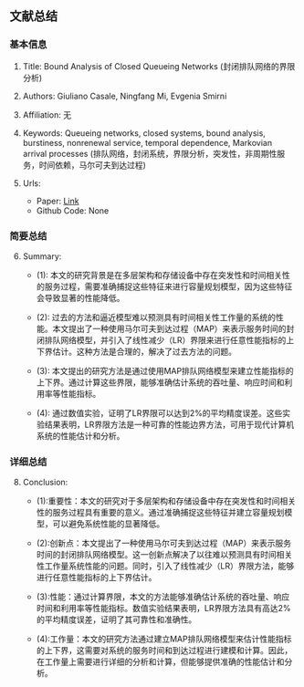 ## 文献总结




### 基本信息
1. Title: Bound Analysis of Closed Queueing Networks 
   (封闭排队网络的界限分析)

2. Authors: Giuliano Casale, Ningfang Mi, Evgenia Smirni

3. Affiliation: 无

4. Keywords: Queueing networks, closed systems, bound analysis, burstiness, nonrenewal service, temporal dependence, Markovian arrival processes 
   (排队网络，封闭系统，界限分析，突发性，非周期性服务，时间依赖，马尔可夫到达过程)

5. Urls: 
   - Paper: [Link](<paper_link>)
   - Github Code: None

### 简要总结
6. Summary: 

   - (1): 本文的研究背景是在多层架构和存储设备中存在突发性和时间相关性的服务过程，需要准确捕捉这些特征来进行容量规划模型，因为这些特征会导致显著的性能降低。

   - (2): 过去的方法和逼近模型难以预测具有时间相关性工作量的系统的性能。本文提出了一种使用马尔可夫到达过程（MAP）来表示服务时间的封闭排队网络模型，并引入了线性减少（LR）界限来进行任意性能指标的上下界估计。这种方法是合理的，解决了过去方法的问题。

   - (3): 本文提出的研究方法是通过使用MAP排队网络模型来建立性能指标的上下界。通过计算这些界限，能够准确估计系统的吞吐量、响应时间和利用率等性能指标。

   - (4): 通过数值实验，证明了LR界限可以达到2%的平均精度误差。这些实验结果表明，LR界限方法是一种可靠的性能边界方法，可用于现代计算机系统的性能估计和分析。





### 详细总结
8. Conclusion: 

   - (1):重要性：本文的研究对于多层架构和存储设备中存在突发性和时间相关性的服务过程具有重要的意义。通过准确捕捉这些特征并建立容量规划模型，可以避免系统性能的显著降低。

   - (2):创新点：本文提出了一种使用马尔可夫到达过程（MAP）来表示服务时间的封闭排队网络模型。这一创新点解决了以往难以预测具有时间相关性工作量系统性能的问题。同时，引入了线性减少（LR）界限方法，能够进行任意性能指标的上下界估计。

   - (3):性能：通过计算界限，本文的方法能够准确估计系统的吞吐量、响应时间和利用率等性能指标。数值实验结果表明，LR界限方法具有高达2%的平均精度误差，证明了其可靠性和准确性。

   - (4):工作量：本文的研究方法通过建立MAP排队网络模型来估计性能指标的上下界，这需要对系统的服务时间和到达过程进行建模和计算。因此，在工作量上需要进行详细的分析和计算，但能够提供准确的性能估计和分析。




